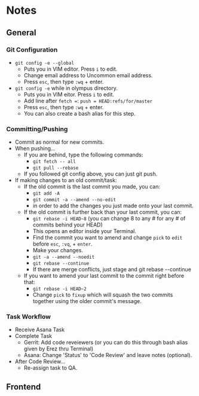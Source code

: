 # Notes

## General
### Git Configuration
- `git config -e --global`
  - Puts you in VIM editor. Press `i` to edit.
  - Change email address to Uncommon email address.
  - Press `esc`, then type `:wq` + enter.
- `git config -e` while in olympus directory.
  - Puts you in VIM eitor. Press `i` to edit.
  - Add line after `fetch =`: `push = HEAD:refs/for/master`
  - Press `esc`, then type `:wq` + enter.
  - You can also create a bash alias for this step.

### Committing/Pushing
- Commit as normal for new commits.
- When pushing...
  - If you are behind, type the following commands:
    - `git fetch -- all`
    - `git pull --rebase`
  - If you followed git config above, you can just git push.
- If making changes to an old commit/task:
  - If the old commit is the last commit you made, you can:
    - `git add -A`
    - `git commit -a --amend --no-edit`
    - in order to add the changes you just made onto your last commit.
  - If the old commit is further back than your last commit, you can:
    - `git rebase -i HEAD~8` (you can change 8 to any # for any # of commits behind your HEAD)
    - This opens an editor inside your Terminal.
    - Find the commit you want to amend and change `pick` to `edit` before `esc`, `:vq`, + `enter`.
    - Make your changes.
    - `git -a --amend --noedit`
    - `git rebase --continue`
    - If there are merge conflicts, just stage and git rebase --continue
  - If you want to amend your last commit to the commit right before that:
    - `git rebase -i HEAD~2`
    - Change `pick` to `fixup` which will squash the two commits together using the older commit's message.


### Task Workflow
- Receive Asana Task
- Complete Task
  - Gerrit: Add code reveiewers (or you can do this through bash alias given by Erez thru Terminal)
  - Asana: Change 'Status' to 'Code Review' and leave notes (optional).
- After Code Review...
  - Re-assign task to QA.

## Frontend 
